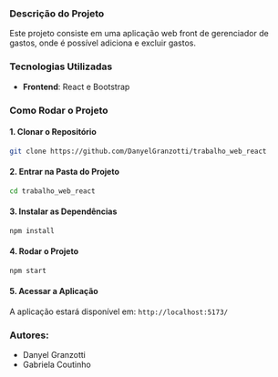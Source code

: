 ### Descrição do Projeto
Este projeto consiste em uma aplicação web front de gerenciador de gastos, onde é possível adiciona e excluir gastos.

### Tecnologias Utilizadas
* **Frontend**: React e Bootstrap

### Como Rodar o Projeto
#### 1. Clonar o Repositório
~~~bash 
git clone https://github.com/DanyelGranzotti/trabalho_web_react
~~~~
#### 2. Entrar na Pasta do Projeto
~~~bash
cd trabalho_web_react
~~~
#### 3. Instalar as Dependências
~~~bash
npm install
~~~
#### 4. Rodar o Projeto
~~~bash
npm start
~~~
#### 5. Acessar a Aplicação
A aplicação estará disponível em: `http://localhost:5173/`

### Autores: 
- Danyel Granzotti
- Gabriela Coutinho